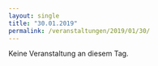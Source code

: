 ```yaml
---
layout: single
title: "30.01.2019"
permalink: /veranstaltungen/2019/01/30/
---
```


Keine Veranstaltung an diesem Tag.
